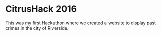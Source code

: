 # CitrusHack 2016
This was my first Hackathon where we created a website to display past crimes in the city of Riverside.
